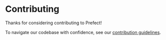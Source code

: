 # Contributing

Thanks for considering contributing to Prefect!

To navigate our codebase with confidence, see our [contribution guidelines](https://docs.syntask.khulnasoft.com/latest/contributing/overview/).
